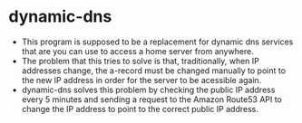# dynamic-dns
- This program is supposed to be a replacement for dynamic dns services that are you can use to access a home server from anywhere.
- The problem that this tries to solve is that, traditionally, when IP addresses change, the a-record must be changed manually to point to the new IP address in order for the server to be acessible again.
- dynamic-dns solves this problem by checking the public IP address every 5 minutes and sending a request to the Amazon Route53 API to change the IP address to point to the correct public IP address.
